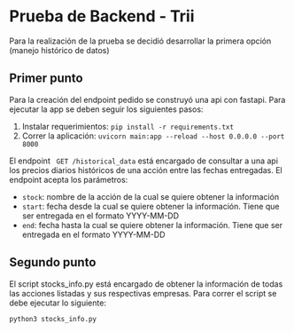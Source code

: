# Prueba de Backend - Trii

Para la realización de la prueba se decidió desarrollar la primera opción (manejo histórico de datos)

## Primer punto

Para la creación del endpoint pedido se construyó una api con fastapi. Para ejecutar la app se deben seguir los siguientes pasos:

1. Instalar requerimientos: ```pip install -r requirements.txt```
2. Correr la aplicación: ```uvicorn main:app --reload --host 0.0.0.0 --port 8000```

El endpoint ``` GET /historical_data``` está encargado de consultar a una api los precios diarios históricos de una acción entre las fechas entregadas. El endpoint acepta los parámetros:
* ```stock```: nombre de la acción de la cual se quiere obtener la información
* ```start```: fecha desde la cual se quiere obtener la información. Tiene que ser entregada en el formato YYYY-MM-DD
* ```end```: fecha hasta la cual se quiere obtener la información. Tiene que ser entregada en el formato YYYY-MM-DD

## Segundo punto

El script stocks_info.py está encargado de obtener la información de todas las acciones listadas y sus respectivas empresas. Para correr el script se debe ejecutar lo siguiente:

```python3 stocks_info.py```